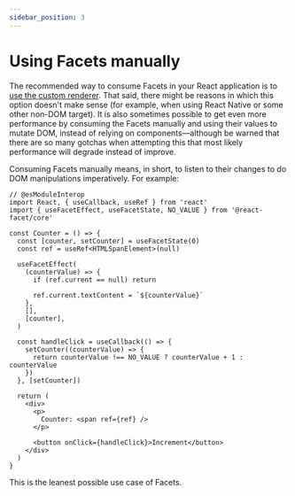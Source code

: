 ```yaml
---
sidebar_position: 3
---
```


# Using Facets manually

The recommended way to consume Facets in your React application is to [use the custom renderer](using-the-custom-renderer). That said, there might be reasons in which this option doesn't make sense (for example, when using React Native or some other non-DOM target). It is also sometimes possible to get even more performance by consuming the Facets manually and using their values to mutate DOM, instead of relying on components—although be warned that there are so many gotchas when attempting this that most likely performance will degrade instead of improve.

Consuming Facets manually means, in short, to listen to their changes to do DOM manipulations imperatively. For example:

```tsx twoslash
// @esModuleInterop
import React, { useCallback, useRef } from 'react'
import { useFacetEffect, useFacetState, NO_VALUE } from '@react-facet/core'

const Counter = () => {
  const [counter, setCounter] = useFacetState(0)
  const ref = useRef<HTMLSpanElement>(null)

  useFacetEffect(
    (counterValue) => {
      if (ref.current == null) return

      ref.current.textContent = `${counterValue}`
    },
    [],
    [counter],
  )

  const handleClick = useCallback(() => {
    setCounter((counterValue) => {
      return counterValue !== NO_VALUE ? counterValue + 1 : counterValue
    })
  }, [setCounter])

  return (
    <div>
      <p>
        Counter: <span ref={ref} />
      </p>

      <button onClick={handleClick}>Increment</button>
    </div>
  )
}
```

This is the leanest possible use case of Facets.
